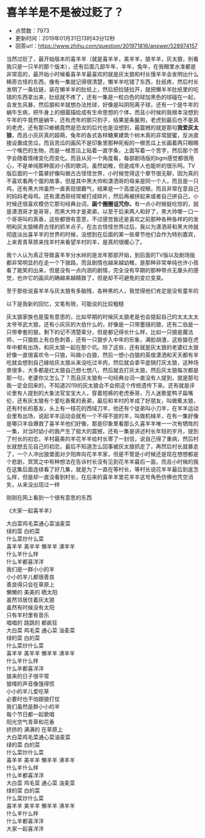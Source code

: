 # 喜羊羊是不是被过贬了？
- 点赞数：7973
- 更新时间：2019年01月31日13时43分12秒
- 回答url：https://www.zhihu.com/question/301971816/answer/528974157
<body>
 <p data-pid="3YdHgD4r">当然过贬了，最开始版本的喜羊羊（就是喜羊羊，美羊羊，狼羊羊，灰太狼，别看我只是一只羊的那个版本），还有后面几部牛年，羊年，兔年，在我眼里水准都是非常高的，最开始小时候看喜羊羊最喜欢的就是灰太狼和村长慢羊羊会发明出什么稀奇古怪的东西，像有一集就记得很清楚，懒羊羊吃错了东西，肚纸疼，然后村长发明了一条拉链，装在懒羊羊的肚纸上，然后把拉链拉开，就把懒羊羊肚纸里的吃错的东西拿出来，肚纸就不疼了，还有一集是一粒白色的球加黑色的球碰在一起，会发生风暴，然后狼和羊就想办法抢球，好像是叫阴阳离子球，还有一个是牛年的蜗牛生病，把牛身上的细菌描绘成有生命思想的个体，而且小时候的我根本没想到牛年的牛竟然是蜗牛，还有虎年的那只豹子，结果是条鬣狗，老虎到最后也不是真的老虎，还有那只蜥蜴竟然是恐龙的后代也是没想到，最震撼的就是那句<b>我爱灰太狼</b>，而且小灰灰真的超萌，兔年的各式各样糖果建筑个树木真的非常甜蜜，反派直接设置成苦瓜，而且苦瓜的画风不是印象里那种死板的一根苦瓜上长画着两只眼睛一个嘴巴的生物，而是一根苦瓜上贴着一直字条，上面写着一个苦字，然后那个苦字会随着情绪变化而变化。而且从另一个角度看，每部剧场版的bgm感觉都很用心，不是单纯那种面对小孩的歌词，虽然幼稚，但是成年人也能听的很乐呵。TV版后面的一个篇章好像叫做古古怪怪世界，小时候觉得这个章节很无聊，因为真的不喜欢看两个蛋的故事，但是其中黑大帅和潇洒哥的母亲是同一个人，而且是一只鸡，还有黑大帅虽然一直表现很霸气，结果是一个高度近视眼，而且非常在意自己的妈妈老母鸡，还有潇洒哥经常被打成碎片，然后再被拼起来或者自己拼自己，小时候还很喜欢模仿它那句经典台词，<b>画个圈圈诅咒你，</b>有一点小时候挺吃惊的，就是潇洒哥才是哥哥，而黑大帅才是弟弟，以至于后来两人和好了，黑大帅哪一口一个哥哥叫的真香，这些都很有意思，不过感觉我还是喜欢之前那种各种各样的的发明和灰太狼稀奇古怪的抓羊点子。在古古怪怪世界过后，我以为潇洒哥和黑大帅就彻底淡出喜羊羊的世界的时候，没想到在后面的某一些章节他们会作为特别嘉宾，上来青青草原来找羊村来看望羊村的羊，是真的很暖心了。</p>
 <p data-pid="jDRQT3pG">我个人认为真正导致喜羊羊分水岭的是龙年那部开始，到后面的TV版以及剧场版都非常明显的在走一个下拨路，而且剧情也越来越幼稚，是那种非常单纯也许小孩看了能笑的出来，但是没有一点内涵的剧情，完全没有早期的那种带点无厘头的感觉，也许它的画风的确越来越精致了，但是却不可避免的变烂变臭。</p>
 <p data-pid="gPgiMww1">至于那些说喜羊羊与灰太狼有多脑残，各种黑的人，我觉得他们肯定是没有童年的</p>
 <p data-pid="BiGzCgbz">以下是我新的回忆，文笔有限，可能说的比较粗糙</p>
 <p data-pid="QsPWQ46W">灰太狼家族也是蛮有意思的，比如早期的时候灰太狼老是也会提起自己的太太太太太爷爷武大狼，还有小灰灰的大伯什么的，好像是一只带墨镜的狼，还有二伯是一只带拳套的狼，剩下的记不清楚辈分，但是都记得长什么样，比如一只狼是魔法师，一只狼脸上有白色刺青，还有一只狼步入中年的形象，满脸胡渣，这些狼在虎年中都有出场，和灰太狼一起在那个坑。除了这些，还有就是灰太狼的老婆红太狼好像一直很喜欢令一只狼，叫做小白狼，然后一想小白狼的英俊潇洒和天天都有羊吃就会想到自己嫁给灰太狼从来没吃过羊肉，然后就会拿平底锅打灰太狼，这种场景很多，大多都是红太狼自己想七想八，然后就去打灰太狼，然后灰太狼每次都是那一句，老婆你又怎么了？而且灰太狼有一句经典台词一直没有人提到，就是那句我一定会回来的，不知道2019的灰太狼会不会把这个传统遗传下来。还有就是评论里有人提到的大象法官宝宝大人，穿着短裤的老虎泰哥，万人迷歌星鸭子扁嘴伦，还有灰太狼有个爱吃香蕉的表弟，最后和羊村的羊成了好朋友，叫做蕉太狼，还有村长的基友，头上有一枝花的西域刀羊，他还有个徒弟叫小刀羊，在羊羊运动会里有出场，说起羊羊运动会就有一个不得不提的羊，叫做机械羊，在有一集好像是哪只羊自爆救了喜羊羊他们好像，那是印象里看那么久喜羊羊唯一一次有牺牲的一集，对当时幼小的我产生了挺大的震撼，还有一集是讲述村长年轻的岁月，提到了村长的初恋，羊村最美的羊花羊羊给村长寄了一封信，说自己得了重病，然后村长就想去见自己的初恋，最后不知道怎么回事被灰太狼抓走了，再然后村长就暴走了，一个人冲出狼堡面对夕阳奔向花羊羊家，但是不管是小时候还是现在想想都是个悲剧，冥冥之中有种想法在告诉村长没有见到花羊羊最后一面，而且小时候的我在这集后面连续看了好几集，就是为了一直在等村长，等村长说花羊羊最后到底怎么样，但是却一直没看到村长，在后来的喜羊羊里花羊羊这号角色仿佛也凭空消失，从来没出现过一样</p>
 <p data-pid="23Erlijt">刚刚在网上看到一个很有意思的东西</p>
 <p data-pid="MFInFz4X">《大家一起喜羊羊》</p>
 <p data-pid="cgUCkRVX">大白菜鸡毛菜通心菜油麦菜<br>
  绿的菜 白的菜<br>
  什么菜炒什么菜<br>
  喜羊羊 美羊羊 懒羊羊 沸羊羊<br>
  什么羊什么样<br>
  什么羊都喜洋洋<br>
  我们是一群小小的羊<br>
  小小的羊儿都很善良<br>
  善良得只会在草原上<br>
  懒懒的 美美的 晒太阳<br>
  虽然邻居住着灰太狼<br>
  虽然有时候没有太阳<br>
  只有羊村里有音乐<br>
  唱唱的 跳跳的 都疯狂<br>
  大白菜 鸡毛菜 通心菜 油麦菜<br>
  绿的菜 白的菜<br>
  什么菜炒什么菜<br>
  喜羊羊 美羊羊 懒羊羊 沸羊羊<br>
  什么羊什么样<br>
  什么羊都喜洋洋<br>
  狼来的日子很平常<br>
  狼嚎的声音像饿得慌<br>
  小小的羊儿爱吃草<br>
  必要时也不怕跟狼打仗<br>
  我们虽然是群小小的羊<br>
  每个节日都一起歌唱<br>
  阳光空气青草和花香<br>
  挤挤的 满满的 在草原上<br>
  大白菜鸡毛菜通心菜油麦菜<br>
  绿的菜 白的菜<br>
  什么菜炒什么菜<br>
  喜羊羊 美羊羊 懒羊羊 沸羊羊<br>
  什么羊什么样<br>
  什么羊都喜洋洋<br>
  大白菜 鸡毛菜 通心菜 油麦菜<br>
  绿的菜 白的菜<br>
  什么菜炒什么菜<br>
  喜羊羊 美羊羊 懒羊羊 沸羊羊<br>
  什么羊什么样<br>
  什么羊都喜洋洋<br>
  大家一起喜洋洋</p>
</body>